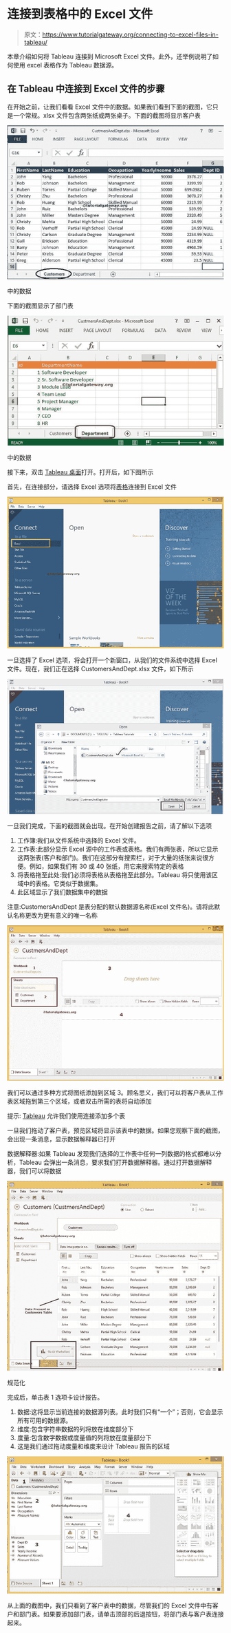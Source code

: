 # 连接到表格中的 Excel 文件

> 原文：<https://www.tutorialgateway.org/connecting-to-excel-files-in-tableau/>

本章介绍如何将 Tableau 连接到 Microsoft Excel 文件。此外，还举例说明了如何使用 excel 表格作为 Tableau 数据源。

## 在 Tableau 中连接到 Excel 文件的步骤

在开始之前，让我们看看 Excel 文件中的数据。如果我们看到下面的截图，它只是一个常规。xlsx 文件包含两张纸或两张桌子。下面的截图将显示客户表

![Connecting to Excel Files in Tableau 1](img/ef8aac614725779b1eaac2ac094dd269.png)

中的数据

下面的截图显示了部门表

![Connecting to Excel Files in Tableau 2](img/c33fb743a7f34a07362bb3014e352fcc.png)

中的数据

接下来，双击 [Tableau 桌面](https://www.tutorialgateway.org/download-and-install-power-bi-desktop/)打开。打开后，如下图所示

首先，在连接部分，请选择 Excel 选项将[表格](https://www.tutorialgateway.org/tableau/)连接到 Excel 文件

![Connecting to Excel Files in Tableau 3](img/4c8b186994622cbb2893fadde7d4389c.png)

一旦选择了 Excel 选项，将会打开一个新窗口，从我们的文件系统中选择 Excel 文件。现在，我们正在选择 CustomersAndDept.xlsx 文件，如下所示

![Connecting to Excel Files in Tableau 4](img/adeeaf9f2702ee7b3ab260cf9b0269f4.png)

一旦我们完成，下面的截图就会出现。在开始创建报告之前，请了解以下选项

1.  工作簿:我们从文件系统中选择的 Excel 文件。
2.  工作表:此部分显示 Excel 源中的工作表或表格。我们有两张表，所以它显示这两张表(客户和部门)。我们在这部分有搜索栏，对于大量的纸张来说很方便。例如，如果我们有 30 或 40 张纸，用它来搜索特定的表格
3.  将表格拖至此处:我们必须将表格从表格拖至此部分。Tableau 将只使用该区域中的表格。它类似于数据集。
4.  此区域显示了我们数据集中的数据

注意:CustomersAndDept 是表分配的默认数据源名称(Excel 文件名)。请将此默认名称更改为更有意义的唯一名称

![Connecting Tableau to Excel Files 1](img/405145689f885ae001f079bc70b17a44.png)

我们可以通过多种方式将图纸添加到区域 3。顾名思义，我们可以将客户表从工作表区域拖到第三个区域，或者双击所需的表将自动添加

提示: [Tableau](https://www.tutorialgateway.org/tableau/) 允许我们使用连接添加多个表

一旦我们拖动了客户表，预览区域将显示该表中的数据。如果您观察下面的截图，会出现一条消息，显示数据解释器已打开

数据解释器:如果 Tableau 发现我们选择的工作表中任何一列数据的格式都难以分析，Tableau 会弹出一条消息，要求我们打开数据解释器。通过打开数据解释器，我们可以将数据

![Connecting Tableau to Excel Files 3](img/39ac5b02924261c52a40f86d4c07b484.png)

规范化

完成后，单击表 1 选项卡设计报告。

1.  数据:这将显示当前连接的数据源列表。此时我们只有“一个”；否则，它会显示所有可用的数据源。
2.  维度:包含字符串数据的列将放在维度部分下
3.  度量:包含数字数据或度量值的列将放在度量部分下
4.  这是我们通过拖动度量和维度来设计 Tableau 报告的区域

![Connecting Tableau to Excel Files 4](img/e4e82842a335ce921fbec130d528d313.png)

从上面的截图中，我们只看到了客户表中的数据，尽管我们的 Excel 文件中有客户和部门表。如果要添加部门表，请单击顶部的后退按钮，将部门表与客户表连接起来。